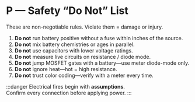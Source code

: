 # P — Safety “Do Not” List

These are non-negotiable rules. Violate them = damage or injury.

1. **Do not** run battery positive without a fuse within inches of the source.  
2. **Do not** mix battery chemistries or ages in parallel.  
3. **Do not** use capacitors with lower voltage ratings.  
4. **Do not** measure live circuits on resistance / diode mode.  
5. **Do not** jump MOSFET gates with a battery—use meter diode-mode only.  
6. **Do not** ignore heat—hot = high resistance.  
7. **Do not** trust color coding—verify with a meter every time.

:::danger
Electrical fires begin with **assumptions**.  
Confirm every connection before applying power.
:::
